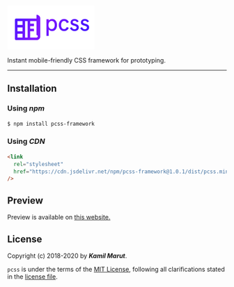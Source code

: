 <img src="./docs/pcss-logo.png" width="200">

Instant mobile-friendly CSS framework for prototyping.

---

## Installation

### Using _npm_

```bash
$ npm install pcss-framework
```

### Using _CDN_

```html
<link
  rel="stylesheet"
  href="https://cdn.jsdelivr.net/npm/pcss-framework@1.0.1/dist/pcss.min.css"
/>
```

## Preview

Preview is available on [this website.](https://exler.github.io/pcss)

## License

Copyright (c) 2018-2020 by **_Kamil Marut_**.

`pcss` is under the terms of the [MIT License](https://www.tldrlegal.com/l/mit), following all clarifications stated in the [license file](LICENSE).
